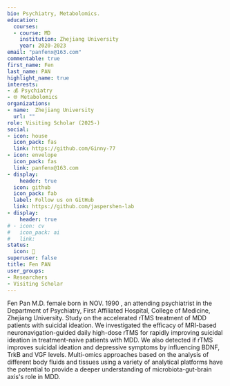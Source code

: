 ```yaml
---
bio: Psychiatry, Metabolomics.
education:
  courses:
  - course: MD
    institution: Zhejiang University
    year: 2020-2023
email: "panfenx@163.com"
commentable: true
first_name: Fen
last_name: PAN
highlight_name: true
interests:
- 💰 Psychiatry
- 🌐 Metabolomics
organizations:
- name:  Zhejiang University
  url: ""
role: Visiting Scholar (2025-)
social:
- icon: house
  icon_pack: fas
  link: https://github.com/Ginny-77
- icon: envelope
  icon_pack: fas
  link: panfenx@163.com
- display:
    header: true
  icon: github
  icon_pack: fab
  label: Follow us on GitHub
  link: https://github.com/jaspershen-lab
- display:
    header: true
# - icon: cv
#   icon_pack: ai
#   link: 
status:
  icon: 👻
superuser: false
title: Fen PAN
user_groups:
- Researchers
- Visiting Scholar
---
```


Fen Pan M.D. female born in NOV. 1990 , an attending psychiatrist in the Department of Psychiatry, First Affiliated Hospital, College of Medicine, Zhejiang University. Study on the accelerated rTMS treatment of MDD patients with suicidal ideation. We investigated the efficacy of MRI-based neuronavigation-guided daily high-dose rTMS for rapidly improving suicidal ideation in treatment-naive patients with MDD. We also detected if rTMS improves suicidal ideation and depressive symptoms by influencing BDNF, TrkB and VGF levels. Multi-omics approaches based on the analysis of different body fluids and tissues using a variety of analytical platforms have the potential to provide a deeper understanding of microbiota-gut-brain axis's role in MDD.
